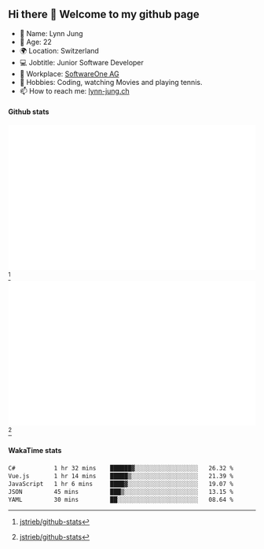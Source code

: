 ## Hi there 👋 Welcome to my github page

- 🧑 Name: Lynn Jung
- 🔞 Age: 22
- 🌍 Location: Switzerland
- 💻 Jobtitle: Junior Software Developer
- 🏢 Workplace: [SoftwareOne AG](https://www.softwareone.com/)
- 🎾 Hobbies: Coding, watching Movies and playing tennis.
- 📫 How to reach me: [lynn-jung.ch](https://lynn-jung.ch/)


#### Github stats
![](https://github.com/lynn-jung/github-stats/blob/master/generated/overview.svg)[^1]  ![](https://github.com/lynn-jung/github-stats/blob/master/generated/languages.svg)[^1]


#### WakaTime stats
<!--START_SECTION:waka-->
```text
C#           1 hr 32 mins    ██████▓░░░░░░░░░░░░░░░░░░   26.32 % 
Vue.js       1 hr 14 mins    █████▒░░░░░░░░░░░░░░░░░░░   21.39 % 
JavaScript   1 hr 6 mins     ████▓░░░░░░░░░░░░░░░░░░░░   19.07 % 
JSON         45 mins         ███▒░░░░░░░░░░░░░░░░░░░░░   13.15 % 
YAML         30 mins         ██░░░░░░░░░░░░░░░░░░░░░░░   08.64 % 
```
<!--END_SECTION:waka-->

[^1]: [jstrieb/github-stats](https://github.com/jstrieb/github-stats)
